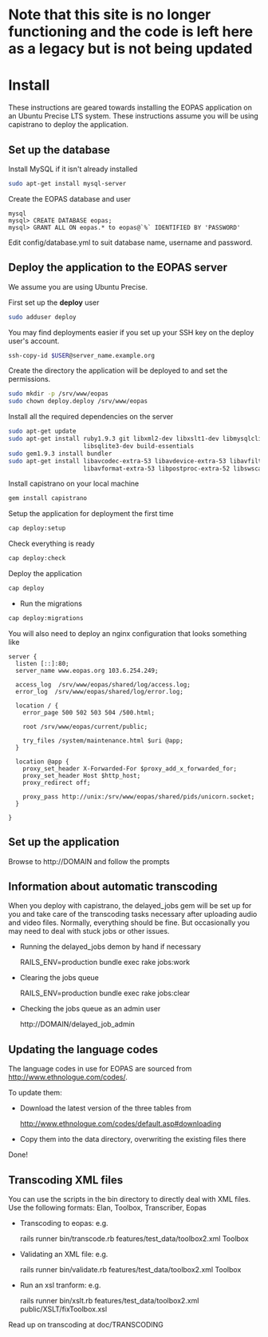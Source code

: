# Note that this site is no longer functioning and the code is left here as a legacy but is not being updated


# Install

These instructions are geared towards installing the EOPAS application on an
Ubuntu Precise LTS system. These instructions assume you will be using capistrano
to deploy the application.

## Set up the database

Install MySQL if it isn't already installed

``` bash
sudo apt-get install mysql-server
```

Create the EOPAS database and user

```
mysql
mysql> CREATE DATABASE eopas;
mysql> GRANT ALL ON eopas.* to eopas@`%` IDENTIFIED BY 'PASSWORD'
```

Edit config/database.yml to suit database name, username and password.


## Deploy the application to the EOPAS server

We assume you are using Ubuntu Precise.

First set up the **deploy** user

``` bash
sudo adduser deploy
```

You may find deployments easier if you set up your SSH key on the deploy user's
account.

``` bash
ssh-copy-id $USER@server_name.example.org
```

Create the directory the application will be deployed to and set the permissions.

``` bash
sudo mkdir -p /srv/www/eopas
sudo chown deploy.deploy /srv/www/eopas
```

Install all the required dependencies on the server

``` bash
sudo apt-get update
sudo apt-get install ruby1.9.3 git libxml2-dev libxslt1-dev libmysqlclient-dev \
                     libsqlite3-dev build-essentials
sudo gem1.9.3 install bundler
sudo apt-get install libavcodec-extra-53 libavdevice-extra-53 libavfilter-extra-0 \
                     libavformat-extra-53 libpostproc-extra-52 libswscale-extra-2 libav-tools

```

Install capistrano on your local machine

``` bash
gem install capistrano
```

Setup the application for deployment the first time

``` bash
cap deploy:setup
```

Check everything is ready

``` bash
cap deploy:check
```

Deploy the application

``` bash
cap deploy
```

* Run the migrations

``` bash
cap deploy:migrations
```

You will also need to deploy an nginx configuration that looks something like
```
server {
  listen [::]:80;
  server_name www.eopas.org 103.6.254.249;

  access_log  /srv/www/eopas/shared/log/access.log;
  error_log  /srv/www/eopas/shared/log/error.log;

  location / {
    error_page 500 502 503 504 /500.html;

    root /srv/www/eopas/current/public;

    try_files /system/maintenance.html $uri @app;
  }

  location @app {
    proxy_set_header X-Forwarded-For $proxy_add_x_forwarded_for;
    proxy_set_header Host $http_host;
    proxy_redirect off;

    proxy_pass http://unix:/srv/www/eopas/shared/pids/unicorn.socket;
  }

}

```

## Set up the application


Browse to http://DOMAIN and follow the prompts


## Information about automatic transcoding


When you deploy with capistrano, the delayed\_jobs gem will be set up for you
and take care of the transcoding tasks necessary after uploading audio and video files.
Normally, everything should be fine. But occasionally you may need to deal with stuck
jobs or other issues.

* Running the delayed\_jobs demon by hand if necessary

    RAILS_ENV=production bundle exec rake jobs:work

* Clearing the jobs queue

    RAILS_ENV=production bundle exec rake jobs:clear

* Checking the jobs queue as an admin user

    http://DOMAIN/delayed_job_admin


## Updating the language codes


The language codes in use for EOPAS are sourced from http://www.ethnologue.com/codes/.

To update them:

* Download the latest version of the three tables from

    http://www.ethnologue.com/codes/default.asp#downloading

* Copy them into the data directory, overwriting the existing files there

Done!


## Transcoding XML files

You can use the scripts in the bin directory to directly deal with XML files.
Use the following formats: Elan, Toolbox, Transcriber, Eopas

* Transcoding to eopas: e.g.

    rails runner bin/transcode.rb features/test_data/toolbox2.xml Toolbox

* Validating an XML file: e.g.

    rails runner bin/validate.rb features/test_data/toolbox2.xml Toolbox

* Run an xsl tranform: e.g.

    rails runner bin/xslt.rb features/test_data/toolbox2.xml public/XSLT/fixToolbox.xsl

Read up on transcoding at doc/TRANSCODING
